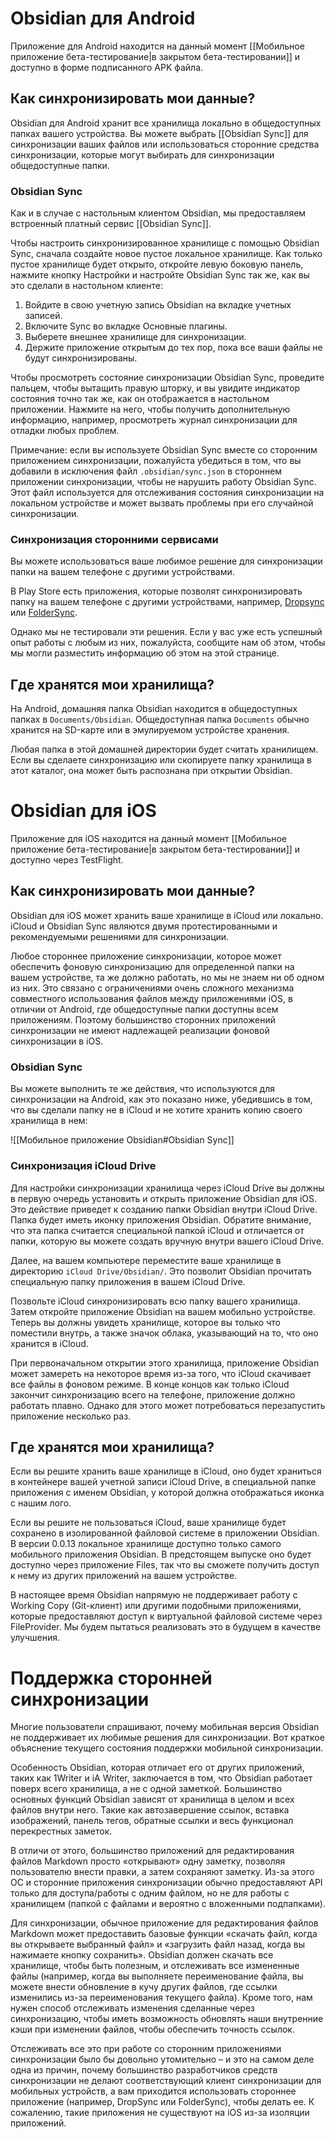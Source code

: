 # Obsidian для Android

Приложение для Android находится на данный момент [[Мобильное приложение бета-тестирование|в закрытом бета-тестировании]] и доступно в форме подписанного APK файла.

## Как синхронизировать мои данные?

Obsidian для Android хранит все хранилища локально в общедоступных папках вашего устройства. Вы можете выбрать [[Obsidian Sync]] для синхронизации ваших файлов или использоваться сторонние средства синхронизации, которые могут выбирать для синхронизации общедоступные папки.

### Obsidian Sync

Как и в случае с настольным клиентом Obsidian, мы предоставляем встроенный платный сервис [[Obsidian Sync]].

Чтобы настроить синхронизированное хранилище с помощью Obsidian Sync, сначала создайте новое пустое локальное хранилище. Как только пустое хранилище будет открыто, откройте левую боковую панель, нажмите кнопку Настройки и настройте Obsidian Sync так же, как вы это сделали в настольном клиенте:

1. Войдите в свою учетную запись Obsidian на вкладке учетных записей.
2. Включите Sync во вкладке Основные плагины.
3. Выберете внешнее хранилище для синхронизации.
4. Держите приложение открытым до тех пор, пока все ваши файлы не будут синхронизированы.

Чтобы просмотреть состояние синхронизации Obsidian Sync, проведите пальцем, чтобы вытащить правую шторку, и вы увидите индикатор состояния точно так же, как он отображается в настольном приложении. Нажмите на него, чтобы получить дополнительную информацию, например, просмотреть журнал синхронизации для отладки любых проблем.

Примечание: если вы используете Obsidian Sync вместе со сторонним приложением синхронизации, пожалуйста убедиться в том, что вы добавили в исключения файл `.obsidian/sync.json` в стороннем приложении синхронизации, чтобы не нарушить работу Obsidian Sync. Этот файл используется для отслеживания состояния синхронизации на локальном устройстве и может вызвать проблемы при его случайной синхронизации.

### Синхронизация сторонними сервисами

Вы можете использоваться ваше любимое решение для синхронизации папки на вашем телефоне с другими устройствами.  

В Play Store есть приложения, которые позволят синхронизировать папку на вашем телефоне с другими устройствами, например, [Dropsync](https://play.google.com/store/apps/details?id=com.ttxapps.dropsync) или [FolderSync](https://play.google.com/store/apps/details?id=dk.tacit.android.foldersync.lite).

Однако мы не тестировали эти решения. Если у вас уже есть успешный опыт работы с любым из них, пожалуйста, сообщите нам об этом, чтобы мы могли разместить информацию об этом на этой странице.

## Где хранятся мои хранилища?

На Android, домашняя папка Obsidian находится в общедоступных папках в `Documents/Obsidian`. Общедоступная папка `Documents` обычно хранится на SD-карте или в эмулируемом устройстве хранения.

Любая папка в этой домашней директории будет считать хранилищем. Если вы сделаете синхронизацию или скопируете папку хранилища в этот каталог, она может быть распознана при открытии Obsidian.

# Obsidian для iOS

Приложение для iOS находится на данный момент [[Мобильное приложение бета-тестирование|в закрытом бета-тестировании]] и доступно через TestFlight.

## Как синхронизировать мои данные?

Obsidian для iOS может хранить ваше хранилище в iCloud или локально. iCloud и Obsidian Sync являются двумя протестированными и рекомендуемыми решениями для синхронизации. 

Любое стороннее приложение синхронизации, которое может обеспечить фоновую синхронизацию для определенной папки на вашем устройстве, та же должно работать, но мы не знаем ни об одном из них. Это связано с ограничениями очень сложного механизма совместного использования файлов между приложениями iOS, в отличии от Android, где общедоступные папки доступны всем приложениям. Поэтому большинство сторонних приложений синхронизации не имеют надлежащей реализации фоновой синхронизации в iOS.

### Obsidian Sync

Вы можете выполнить те же действия, что используются для синхронизации на Android, как это показано ниже, убедившись в том, что вы сделали папку не в iCloud и не хотите хранить копию своего хранилища в нем:

![[Мобильное приложение Obsidian#Obsidian Sync]]

### Синхронизация iCloud Drive

Для настройки синхронизации хранилища через iCloud Drive вы должны в первую очередь установить и открыть приложение Obsidian для iOS. Это действие приведет к созданию папки Obsidian  внутри iCloud Drive. Папка будет иметь иконку приложения Obsidian. Обратите внимание, что эта папка считается специальной папкой iCloud и отличается от папки, которую вы можете создать вручную внутри вашего iCloud Drive.

Далее, на вашем компьютере переместите ваше хранилище в директорию `iCloud Drive/Obsidian/`. Это позволит Obsidian прочитать специальную папку приложения в вашем iCloud Drive.

Позвольте iCloud синхронизировать всю папку вашего хранилища. Затем откройте приложение Obsidian на вашем мобильно устройстве. Теперь вы должны увидеть хранилище, которое вы только что поместили внутрь, а также значок облака, указывающий на то, что оно хранится в iCloud.

При первоначальном открытии этого хранилища, приложение Obsidian может замереть на некоторое время из-за того, что iCloud скачивает все файлы в фоновом режиме. В конце концов как только iCloud закончит синхронизацию всего на телефоне, приложение должно работать плавно. Однако для этого может потребоваться перезапустить приложение несколько раз.

## Где хранятся мои хранилища?

Если вы решите хранить ваше хранилище в iCloud, оно будет храниться в контейнере вашей учетной записи iCloud Drive, в специальной папке приложения с именем Obsidian, у которой должна отображаться иконка с нашим лого.

Если вы решите не пользоваться iCloud, ваше хранилище будет сохранено в изолированной файловой системе в приложении Obsidian. В версии 0.0.13 локальное хранилище доступно только самого мобильного приложения Obsidian. В предстоящем выпуске оно будет доступно через приложение Files, так что вы сможете получить доступ к нему из других приложений на вашем устройстве.

В настоящее время Obsidian напрямую не поддерживает работу с Working Copy (Git-клиент) или другими подобными приложениями, которые предоставляют доступ к виртуальной файловой системе через FileProvider. Мы будем пытаться реализовать это в будущем в качестве улучшения.

# Поддержка сторонней синхронизации

Многие пользователи спрашивают, почему мобильная версия Obsidian не поддерживает их любимые решения для синхронизации. Вот краткое объяснение текущего состояния поддержки мобильной синхронизации.

Особенность Obsidian, которая отличает его от других приложений, таких как 1Writer и iA Writer, заключается в том, что Obsidian работает поверх всего хранилища, а не с одной заметкой. Большинство основных функций Obsidian зависят от хранилища в целом и всех файлов внутри него. Такие как автозавершение ссылок, вставка изображений, панель тегов, обратные ссылки и весь функционал перекрестных заметок.

В отличи от этого, большинство приложений для редактирования  файлов Markdown просто «открывают» одну заметку, позволяя пользователю внести правки, а затем сохраняют заметку. Из-за этого ОС и сторонние приложения синхронизации обычно предоставляют API только для доступа/работы с одним файлом, но не для работы с хранилищем (папкой с файлами и вероятно с вложенными подпапками).

Для синхронизации, обычное приложение для редактирования файлов Markdown может предоставить базовые функции «скачать файл, когда вы открываете выбранный файл» и «загрузить файл назад, когда вы нажимаете кнопку сохранить». Obsidian должен скачать все хранилище, чтобы быть полезным, и отслеживать все измененные файлы (например, когда вы выполняете переименование файла, вы можете внести обновление в кучу других файлов, где ссылки изменились из-за переименования текущего файла). Кроме того, нам нужен способ отслеживать изменения сделанные через синхронизацию, чтобы иметь возможность обновлять наши внутренние кэши при изменении файлов, чтобы обеспечить точность ссылок.

Отслеживать все это при работе со сторонним приложениями синхронизации было бы довольно утомительно – и это на самом деле одна из причин, почему большинство разработчиков средств  синхронизации не делают соответствующий клиент синхронизации для мобильных устройств, а вам приходится использовать стороннее приложение (например, DropSync или FolderSync), чтобы делать ее. К сожалению, такие приложения не существуют на iOS из-за изоляции приложений.